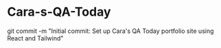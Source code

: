 # Cara-s-QA-Today
git commit -m "Initial commit: Set up Cara's QA Today portfolio site using React and Tailwind"
